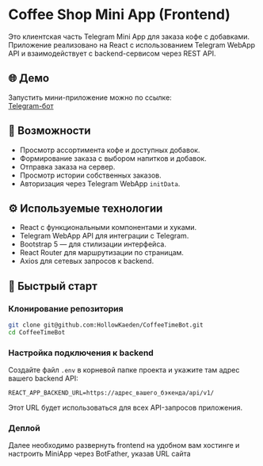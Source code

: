 
# Coffee Shop Mini App (Frontend)

Это клиентская часть Telegram Mini App для заказа кофе с добавками. Приложение реализовано на React с использованием Telegram WebApp API и взаимодействует с backend-сервисом через REST API.

## 🌐 Демо

Запустить мини-приложение можно по ссылке:  
[Telegram-бот](https://t.me/coffee_time_nt_bot)

## 🎯 Возможности

- Просмотр ассортимента кофе и доступных добавок.  
- Формирование заказа с выбором напитков и добавок.
- Отправка заказа на сервер.  
- Просмотр истории собственных заказов.  
- Авторизация через Telegram WebApp `initData`.  

## ⚙️ Используемые технологии

- React с функциональными компонентами и хуками.  
- Telegram WebApp API для интеграции с Telegram.  
- Bootstrap 5 — для стилизации интерфейса.  
- React Router для маршрутизации по страницам.  
- Axios для сетевых запросов к backend.

## 🚀 Быстрый старт

### Клонирование репозитория

```bash
git clone git@github.com:HollowKaeden/CoffeeTimeBot.git
cd CoffeeTimeBot
```

### Настройка подключения к backend

Создайте файл `.env` в корневой папке проекта и укажите там адрес вашего backend API:

```env
REACT_APP_BACKEND_URL=https://адрес_вашего_бэкенда/api/v1/
```

Этот URL будет использоваться для всех API-запросов приложения.

### Деплой

Далее необходимо развернуть frontend на удобном вам хостинге и настроить MiniApp через BotFather, указав URL сайта

